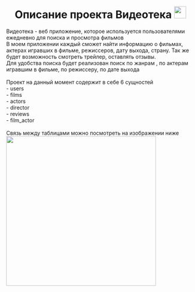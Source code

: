 <h1 align="center">Описание проекта Видеотека
<img src="https://github.com/blackcater/blackcater/raw/main/images/Hi.gif" height="32"/></h1>
Видеотека - веб приложение, которое используется пользователями ежедневно для поиска и просмотра фильмов </br>
В моем приложении каждый сможет найти информацию о фильмах, актерах игравших в фильме, режиссеров, дату выхода, страну. Так же будет возможность смотреть трейлер, оставлять отзывы.</br>
Для удобства поиска будет реализован поиск по жанрам , по актерам игравшим в фильме, по режиссеру, по дате выхода </br>


</br>
Проект на данный момент содержит в себе 6 сущностей </br>
- users </br>
- films </br>
- actors </br>
- director </br>
- reviews </br>
- film_actor </br>
</br>
Связь между таблицами можно посмотреть на изображении ниже </br>
<img src= "https://github.com/AskarAbs/Maven-mentoring/assets/157743997/44776ff9-cdea-40c0-8112-c295add6349a" height="400"/>
<h3 align="center"></h3>
